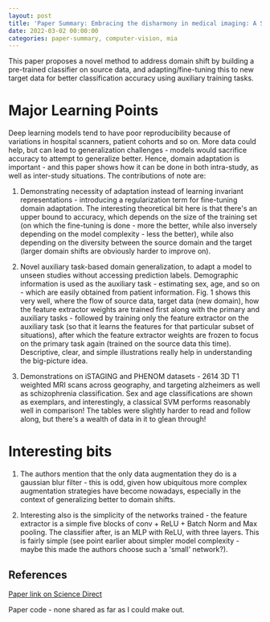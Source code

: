 ```yaml
---
layout: post
title: 'Paper Summary: Embracing the disharmony in medical imaging: A Simple and effective framework for domain adaptation'
date: 2022-03-02 00:00:00
categories: paper-summary, computer-vision, mia
---
```


This paper proposes a novel method to address domain shift by building a pre-trained classifier on source data, and adapting/fine-tuning this to new target data for better classification accuracy using auxiliary training tasks.


Major Learning Points
======
Deep learning models tend to have poor reproducibility because of variations in hospital scanners, patient cohorts and so on. More data could help, but can lead to generalization challenges - models would sacrifice accuracy to attempt to generalize better. Hence, domain adaptation is important - and this paper shows how it can be done in both intra-study, as well as inter-study situations. The contributions of note are:

1. Demonstrating necessity of adaptation instead of learning invariant representations - introducing a regularization term for fine-tuning domain adaptation. The interesting theoretical bit here is that there's an upper bound to accuracy, which depends on the size of the training set (on which the fine-tuning is done - more the better, while also inversely depending on the model complexity - less the better), while also depending on the diversity between the source domain and the target (larger domain shifts are obviously harder to improve on). 

2. Novel auxiliary task-based domain generalization, to adapt a model to unseen studies without accessing prediction labels. Demographic information is used as the auxiliary task - estimating sex, age, and so on - which are easily obtained from patient information. Fig. 1 shows this very well, where the flow of source data, target data (new domain), how the feature extractor weights are trained first along with the primary and auxiliary tasks - followed by training only the feature extractor on the auxiliary task (so that it learns the features for that particular subset of situations), after which the feature extractor weights are frozen to focus on the primary task again (trained on the source data this time). Descriptive, clear, and simple illustrations really help in understanding the big-picture idea. 

3. Demonstrations on iSTAGING and PHENOM datasets - 2614 3D T1 weighted MRI scans across geography, and targeting alzheimers as well as schizophrenia classification. Sex and age classifications are shown as exemplars, and interestingly, a classical SVM performs reasonably well in comparison! The tables were slightly harder to read and follow along, but there's a wealth of data in it to glean through!


Interesting bits
======
1. The authors mention that the only data augmentation they do is a gaussian blur filter - this is odd, given how ubiquitous more complex augmentation strategies have become nowadays, especially in the context of generalizing better to domain shifts. 

2. Interesting also is the simplicity of the networks trained - the feature extractor is a simple five blocks of conv + ReLU + Batch Norm and Max pooling. The classifier after, is an MLP with ReLU, with three layers. This is fairly simple (see point earlier about simpler model complexity - maybe this made the authors choose such a 'small' network?). 


References
------

[Paper link on Science Direct](https://www.sciencedirect.com/science/article/abs/pii/S1361841521003546)

Paper code - none shared as far as I could make out. 